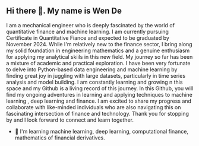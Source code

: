 ## Hi there 👋. My name is Wen De

I am a mechanical engineer who is deeply fascinated by the world of quantitative finance and machine learning. I am currently pursuing Certificate in Quantitative Fiance and expected to be graduated by November 2024. While I'm relatively new to the finance sector, I bring along my solid foundation in engineering mathematics and a genuine enthusiasm for applying my analytical skiils in this new field. My journey so far has been a mixture of academic and practical exploration. I have been very fortunate to delve into Python-based data engineering and machine learning by finding great joy in juggling with large datasets, particularly in time series analysis and model building. I am constantly learning and growing n this space and my Github is a living record of this journey. In this Github, you will find my ongoing adventures in learning and applying techniques to machine learning , deep learning and finance. I am excited to share my progress and collaborate with like-minded individuals who are also navigating this on fascinating intersection of finance and technology. Thank you for stopping by and I look forward to connect and learn together.

- 🧠 I'm learning machine learning, deep learning, computational finance, mathematics of financial derivatives.

<!--
**WenDeQF/WenDeQF** is a ✨ _special_ ✨ repository because its `README.md` (this file) appears on your GitHub profile.
I am a mechanical engineer who is deeply fascinated by the world of quantitative finance and machine learning. I am currently pursuing Certificate in Quantitative Fiance and expected to be graduated by November 2024. While I'm relatively new to the finance sector, I bring along my solid foundation in engineering mathematics and a genuine enthusiasm for applying my analytical skiils in this new field. My journey so far has been a mixture of academic and practical exploration. I have been very fortunate to delve into Python-based data engineering and machine learning by finding great joy in juggling with large datasets, particularly in time series analysis and model building. I am constantly learning and growing n this space and my Github is a living record of this journey. In this Github, you will find my ongoing adventures in learning and applying techniques to machine learning , deep learning and finance. I am excited to share my progress and collaborate with like-minded individuals who are also navigating this on fascinating intersection of finance and technology. Thank you for stopping by and I look forward to connect and learn together.

Here are some ideas to get you started:

- 🔭 I’m currently working on 
- 🌱 I’m currently learning ...
- 👯 I’m looking to collaborate on ...
- 🤔 I’m looking for help with ...
- 💬 Ask me about ...
- 📫 How to reach me: ...
- 😄 Pronouns: ...
- ⚡ Fun fact: ...
- 🧠 I am currently learning TensorFlow
-->
